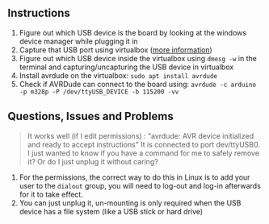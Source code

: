 ## Instructions
1. Figure out which USB device is the board by looking at the windows device manager while plugging it in
2. Capture that USB port using virtualbox ([more information](https://www.virtualbox.org/manual/ch03.html#idm1631))
3. Figure out which USB device inside the virtualbox using `dmesg -w` in the terminal and capturing/uncapturing the USB device in virtualbox
4. Install avrdude on the virtualbox: `sudo apt install avrdude`
5. Check if AVRDude can connect to the board using: `avrdude -c arduino -p m328p -P /dev/ttyUSB_DEVICE -b 115200 -vv`

## Questions, Issues and Problems

> It works well (if I edit permissions) : "avrdude: AVR device initialized and ready to accept instructions" It is connected to port dev/ttyUSB0. I just wanted to know if you have a command for me to safely remove it? Or do I just unplug it without caring? 

1. For the permissions, the correct way to do this in Linux is to add your user to the `dialout` group, you will need to log-out and log-in afterwards for it to take effect.
2. You can just unplug it, un-mounting is only required when the USB device has a file system (like a USB stick or hard drive)

